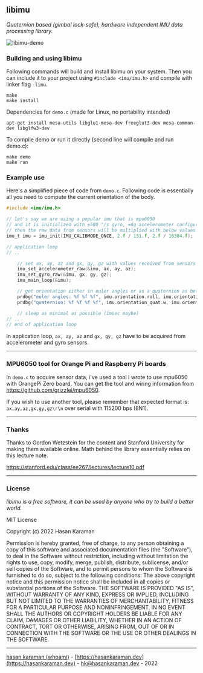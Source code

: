 ## libimu

_Quaternion based (gimbal lock-safe), hardware independent IMU data processing library._

 ![libimu-demo](meta/resources/libimu-demo.gif)


### Building and using libimu
Following commands will build and install libimu on your system. Then you can include it to your project using `#include <imu/imu.h>` and compile with linker flag `-limu`.

```
make
make install
```

Dependencies for `demo.c` (made for Linux, no portability intended)

```
apt-get install mesa-utils libglu1-mesa-dev freeglut3-dev mesa-common-dev libglfw3-dev
```
To compile demo or run it directly (second line will compile and run demo.c):
```
make demo
make run
```

### Example use
Here's a simplified piece of code from `demo.c`. Following code is essentially all you need to compute the current orientation of the body.

```c
#include <imu/imu.h>

// let's say we are using a popular imu that is mpu6050
// and it is initialized with ±500 °/s gyro, ±4g accelerometer configurations
// then the raw data from sensors will be multiplied with below values per mpu6050 datasheet
imu_t imu = imu_init(IMU_CALIBMODE_ONCE, 2.f / 131.f, 2.f / 16384.f);

// application loop
// ..

    // set ax, ay, az and gx, gy, gz with values received from sensors
    imu_set_accelerometer_raw(&imu, ax, ay, az);
    imu_set_gyro_raw(&imu, gx, gy, gz);
    imu_main_loop(&imu);

    // get orientation either in euler angles or as a quaternion as below
    prdbg("euler angles: %f %f %f", imu.orientation.roll, imu.orientation.pitch, imu.orientation.yaw);
    prdbg("quaternion: %f %f %f %f", imu.orientation_quat.w, imu.orientation_quat.x, imu.orientation_quat.y, imu.orientation_quat.z);

    // sleep as minimal as possible (1msec maybe)
// ..
// end of application loop

```

In application loop, `ax, ay, az` and `gx, gy, gz` have to be acquired from accelerometer and gyro sensors.

---

### MPU6050 tool for Orange Pi and Raspberry Pi boards

In `demo.c` to acquire sensor data, i've used a tool I wrote to use mpu6050 with OrangePi Zero board. You can get the tool and wiring information from https://github.com/grizzlei/mpu6050.

If you wish to use another tool, please remember that expected format is: `ax,ay,az,gx,gy,gz\r\n` over serial with 115200 bps (8N1).

---

### Thanks

Thanks to Gordon Wetzstein for the content and Stanford University for making them available online. Math behind the library essentially relies on this lecture note.

https://stanford.edu/class/ee267/lectures/lecture10.pdf

---

### License

_libimu is a free software, it can be used by anyone who try to build a better world._

MIT License

Copyright (c) 2022 Hasan Karaman

Permission is hereby granted, free of charge, to any person obtaining a copy of this software and associated documentation files (the "Software"), to deal in the Software without restriction, including without limitation the rights to use, copy, modify, merge, publish, distribute, sublicense, and/or sell copies of the Software, and to permit persons to whom the Software is furnished to do so, subject to the following conditions: The above copyright notice and this permission notice shall be included in all copies or substantial portions of the Software. THE SOFTWARE IS PROVIDED "AS IS", WITHOUT WARRANTY OF ANY KIND, EXPRESS OR IMPLIED, INCLUDING BUT NOT LIMITED TO THE WARRANTIES OF MERCHANTABILITY, FITNESS FOR A PARTICULAR PURPOSE AND NONINFRINGEMENT. IN NO EVENT SHALL THE AUTHORS OR COPYRIGHT HOLDERS BE LIABLE FOR ANY CLAIM, DAMAGES OR OTHER LIABILITY, WHETHER IN AN ACTION OF CONTRACT, TORT OR OTHERWISE, ARISING FROM, OUT OF OR IN CONNECTION WITH THE SOFTWARE OR THE USE OR OTHER DEALINGS IN THE SOFTWARE.

* * *

[hasan karaman (whoami)](https://hasankaraman.dev/whoami) - [https://hasankaraman.dev](https://hasankaraman.dev) - [hk@hasankaraman.dev](mailto:hk@hasankaraman.dev) - 2022

